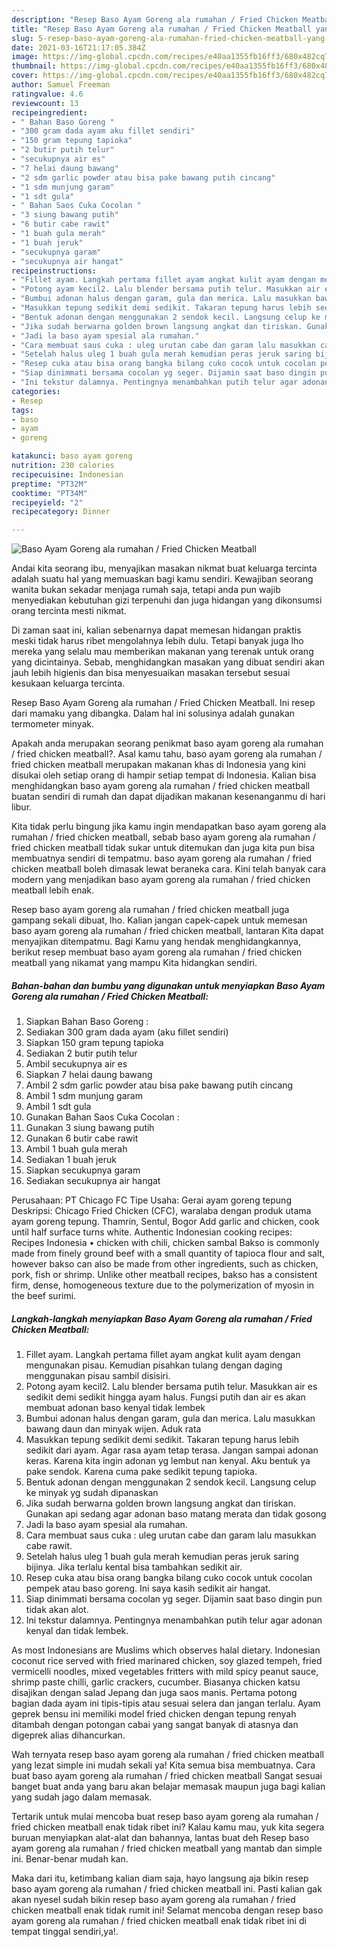 ```yaml
---
description: "Resep Baso Ayam Goreng ala rumahan / Fried Chicken Meatball yang enak Untuk Jualan"
title: "Resep Baso Ayam Goreng ala rumahan / Fried Chicken Meatball yang enak Untuk Jualan"
slug: 5-resep-baso-ayam-goreng-ala-rumahan-fried-chicken-meatball-yang-enak-untuk-jualan
date: 2021-03-16T21:17:05.384Z
image: https://img-global.cpcdn.com/recipes/e40aa1355fb16ff3/680x482cq70/baso-ayam-goreng-ala-rumahan-fried-chicken-meatball-foto-resep-utama.jpg
thumbnail: https://img-global.cpcdn.com/recipes/e40aa1355fb16ff3/680x482cq70/baso-ayam-goreng-ala-rumahan-fried-chicken-meatball-foto-resep-utama.jpg
cover: https://img-global.cpcdn.com/recipes/e40aa1355fb16ff3/680x482cq70/baso-ayam-goreng-ala-rumahan-fried-chicken-meatball-foto-resep-utama.jpg
author: Samuel Freeman
ratingvalue: 4.6
reviewcount: 13
recipeingredient:
- " Bahan Baso Goreng "
- "300 gram dada ayam aku fillet sendiri"
- "150 gram tepung tapioka"
- "2 butir putih telur"
- "secukupnya air es"
- "7 helai daung bawang"
- "2 sdm garlic powder atau bisa pake bawang putih cincang"
- "1 sdm munjung garam"
- "1 sdt gula"
- " Bahan Saos Cuka Cocolan "
- "3 siung bawang putih"
- "6 butir cabe rawit"
- "1 buah gula merah"
- "1 buah jeruk"
- "secukupnya garam"
- "secukupnya air hangat"
recipeinstructions:
- "Fillet ayam. Langkah pertama fillet ayam angkat kulit ayam dengan mengunakan pisau. Kemudian pisahkan tulang dengan daging menggunakan pisau sambil disisiri."
- "Potong ayam kecil2. Lalu blender bersama putih telur. Masukkan air es sedikit demi sedikit hingga ayam halus. Fungsi putih dan air es akan membuat adonan baso kenyal tidak lembek"
- "Bumbui adonan halus dengan garam, gula dan merica. Lalu masukkan bawang daun dan minyak wijen. Aduk rata"
- "Masukkan tepung sedikit demi sedikit. Takaran tepung harus lebih sedikit dari ayam. Agar rasa ayam tetap terasa. Jangan sampai adonan keras. Karena kita ingin adonan yg lembut nan kenyal. Aku bentuk ya pake sendok. Karena cuma pake sedikit tepung tapioka."
- "Bentuk adonan dengan menggunakan 2 sendok kecil. Langsung celup ke minyak yg sudah dipanaskan"
- "Jika sudah berwarna golden brown langsung angkat dan tiriskan. Gunakan api sedang agar adonan baso matang merata dan tidak gosong"
- "Jadi la baso ayam spesial ala rumahan."
- "Cara membuat saus cuka : uleg urutan cabe dan garam lalu masukkan cabe rawit."
- "Setelah halus uleg 1 buah gula merah kemudian peras jeruk saring bijinya. Jika terlalu kental bisa tambahkan sedikit air."
- "Resep cuka atau bisa orang bangka bilang cuko cocok untuk cocolan pempek atau baso goreng. Ini saya kasih sedikit air hangat."
- "Siap dinimmati bersama cocolan yg seger. Dijamin saat baso dingin pun tidak akan alot."
- "Ini tekstur dalamnya. Pentingnya menambahkan putih telur agar adonan kenyal dan tidak lembek."
categories:
- Resep
tags:
- baso
- ayam
- goreng

katakunci: baso ayam goreng 
nutrition: 230 calories
recipecuisine: Indonesian
preptime: "PT32M"
cooktime: "PT34M"
recipeyield: "2"
recipecategory: Dinner

---
```



![Baso Ayam Goreng ala rumahan / Fried Chicken Meatball](https://img-global.cpcdn.com/recipes/e40aa1355fb16ff3/680x482cq70/baso-ayam-goreng-ala-rumahan-fried-chicken-meatball-foto-resep-utama.jpg)

Andai kita seorang ibu, menyajikan masakan nikmat buat keluarga tercinta adalah suatu hal yang memuaskan bagi kamu sendiri. Kewajiban seorang  wanita bukan sekadar menjaga rumah saja, tetapi anda pun wajib menyediakan kebutuhan gizi terpenuhi dan juga hidangan yang dikonsumsi orang tercinta mesti nikmat.

Di zaman  saat ini, kalian sebenarnya dapat memesan hidangan praktis meski tidak harus ribet mengolahnya lebih dulu. Tetapi banyak juga lho mereka yang selalu mau memberikan makanan yang terenak untuk orang yang dicintainya. Sebab, menghidangkan masakan yang dibuat sendiri akan jauh lebih higienis dan bisa menyesuaikan masakan tersebut sesuai kesukaan keluarga tercinta. 

Resep Baso Ayam Goreng ala rumahan / Fried Chicken Meatball. Ini resep dari mamaku yang dibangka. Dalam hal ini solusinya adalah gunakan termometer minyak.

Apakah anda merupakan seorang penikmat baso ayam goreng ala rumahan / fried chicken meatball?. Asal kamu tahu, baso ayam goreng ala rumahan / fried chicken meatball merupakan makanan khas di Indonesia yang kini disukai oleh setiap orang di hampir setiap tempat di Indonesia. Kalian bisa menghidangkan baso ayam goreng ala rumahan / fried chicken meatball buatan sendiri di rumah dan dapat dijadikan makanan kesenanganmu di hari libur.

Kita tidak perlu bingung jika kamu ingin mendapatkan baso ayam goreng ala rumahan / fried chicken meatball, sebab baso ayam goreng ala rumahan / fried chicken meatball tidak sukar untuk ditemukan dan juga kita pun bisa membuatnya sendiri di tempatmu. baso ayam goreng ala rumahan / fried chicken meatball boleh dimasak lewat beraneka cara. Kini telah banyak cara modern yang menjadikan baso ayam goreng ala rumahan / fried chicken meatball lebih enak.

Resep baso ayam goreng ala rumahan / fried chicken meatball juga gampang sekali dibuat, lho. Kalian jangan capek-capek untuk memesan baso ayam goreng ala rumahan / fried chicken meatball, lantaran Kita dapat menyajikan ditempatmu. Bagi Kamu yang hendak menghidangkannya, berikut resep membuat baso ayam goreng ala rumahan / fried chicken meatball yang nikamat yang mampu Kita hidangkan sendiri.

<!--inarticleads1-->

##### Bahan-bahan dan bumbu yang digunakan untuk menyiapkan Baso Ayam Goreng ala rumahan / Fried Chicken Meatball:

1. Siapkan  Bahan Baso Goreng :
1. Sediakan 300 gram dada ayam (aku fillet sendiri)
1. Siapkan 150 gram tepung tapioka
1. Sediakan 2 butir putih telur
1. Ambil secukupnya air es
1. Siapkan 7 helai daung bawang
1. Ambil 2 sdm garlic powder atau bisa pake bawang putih cincang
1. Ambil 1 sdm munjung garam
1. Ambil 1 sdt gula
1. Gunakan  Bahan Saos Cuka Cocolan :
1. Gunakan 3 siung bawang putih
1. Gunakan 6 butir cabe rawit
1. Ambil 1 buah gula merah
1. Sediakan 1 buah jeruk
1. Siapkan secukupnya garam
1. Sediakan secukupnya air hangat


Perusahaan: PT Chicago FC Tipe Usaha: Gerai ayam goreng tepung Deskripsi: Chicago Fried Chicken (CFC), waralaba dengan produk utama ayam goreng tepung. Thamrin, Sentul, Bogor Add garlic and chicken, cook until half surface turns white. Authentic Indonesian cooking recipes: Recipes Indonesia • chicken with chili, chicken sambal Bakso is commonly made from finely ground beef with a small quantity of tapioca flour and salt, however bakso can also be made from other ingredients, such as chicken, pork, fish or shrimp. Unlike other meatball recipes, bakso has a consistent firm, dense, homogeneous texture due to the polymerization of myosin in the beef surimi. 

<!--inarticleads2-->

##### Langkah-langkah menyiapkan Baso Ayam Goreng ala rumahan / Fried Chicken Meatball:

1. Fillet ayam. Langkah pertama fillet ayam angkat kulit ayam dengan mengunakan pisau. Kemudian pisahkan tulang dengan daging menggunakan pisau sambil disisiri.
1. Potong ayam kecil2. Lalu blender bersama putih telur. Masukkan air es sedikit demi sedikit hingga ayam halus. Fungsi putih dan air es akan membuat adonan baso kenyal tidak lembek
1. Bumbui adonan halus dengan garam, gula dan merica. Lalu masukkan bawang daun dan minyak wijen. Aduk rata
1. Masukkan tepung sedikit demi sedikit. Takaran tepung harus lebih sedikit dari ayam. Agar rasa ayam tetap terasa. Jangan sampai adonan keras. Karena kita ingin adonan yg lembut nan kenyal. Aku bentuk ya pake sendok. Karena cuma pake sedikit tepung tapioka.
1. Bentuk adonan dengan menggunakan 2 sendok kecil. Langsung celup ke minyak yg sudah dipanaskan
1. Jika sudah berwarna golden brown langsung angkat dan tiriskan. Gunakan api sedang agar adonan baso matang merata dan tidak gosong
1. Jadi la baso ayam spesial ala rumahan.
1. Cara membuat saus cuka : uleg urutan cabe dan garam lalu masukkan cabe rawit.
1. Setelah halus uleg 1 buah gula merah kemudian peras jeruk saring bijinya. Jika terlalu kental bisa tambahkan sedikit air.
1. Resep cuka atau bisa orang bangka bilang cuko cocok untuk cocolan pempek atau baso goreng. Ini saya kasih sedikit air hangat.
1. Siap dinimmati bersama cocolan yg seger. Dijamin saat baso dingin pun tidak akan alot.
1. Ini tekstur dalamnya. Pentingnya menambahkan putih telur agar adonan kenyal dan tidak lembek.


As most Indonesians are Muslims which observes halal dietary. Indonesian coconut rice served with fried marinared chicken, soy glazed tempeh, fried vermicelli noodles, mixed vegetables fritters with mild spicy peanut sauce, shrimp paste chilli, garlic crackers, cucumber. Biasanya chicken katsu disajikan dengan salad Jepang dan juga saos manis. Pertama potong bagian dada ayam ini tipis-tipis atau sesuai selera dan jangan terlalu. Ayam geprek bensu ini memiliki model fried chicken dengan tepung renyah ditambah dengan potongan cabai yang sangat banyak di atasnya dan digeprek alias dihancurkan. 

Wah ternyata resep baso ayam goreng ala rumahan / fried chicken meatball yang lezat simple ini mudah sekali ya! Kita semua bisa membuatnya. Cara buat baso ayam goreng ala rumahan / fried chicken meatball Sangat sesuai banget buat anda yang baru akan belajar memasak maupun juga bagi kalian yang sudah jago dalam memasak.

Tertarik untuk mulai mencoba buat resep baso ayam goreng ala rumahan / fried chicken meatball enak tidak ribet ini? Kalau kamu mau, yuk kita segera buruan menyiapkan alat-alat dan bahannya, lantas buat deh Resep baso ayam goreng ala rumahan / fried chicken meatball yang mantab dan simple ini. Benar-benar mudah kan. 

Maka dari itu, ketimbang kalian diam saja, hayo langsung aja bikin resep baso ayam goreng ala rumahan / fried chicken meatball ini. Pasti kalian gak akan nyesel sudah bikin resep baso ayam goreng ala rumahan / fried chicken meatball enak tidak rumit ini! Selamat mencoba dengan resep baso ayam goreng ala rumahan / fried chicken meatball enak tidak ribet ini di tempat tinggal sendiri,ya!.

